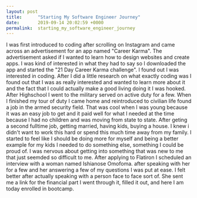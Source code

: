 ```yaml
---
layout: post
title:      "Starting My Software Engineer Journey"
date:       2019-09-14 20:02:59 +0000
permalink:  starting_my_software_engineer_journey
---
```



I was first introduced to coding after scrolling on Instagram and came across an advertisement for an app named "Career Karma". The advertisement asked if I wanted to learn how to design websites and create apps. I was kind of interested in what they had to say so I downloaded the app and started the "21 Day Career Karma challenge". I found out I was interested in coding. After I did a little research on what exactly coding was I found out that I was as really interested and wanted to learn more about it and the fact that I could actually make a good living doing it I was hooked. After Highschool I went to the military served on active duty for a few. When I finished my tour of duty I came home and reintroduced to civilian life found a job in the armed security field. That was cool when I was young because it was an easy job to get and it paid well for what I needed at the time because I had no children and was moving from state to state. After geting a second fulltime job, getting married, having kids, buying a house. I knew i didn't want to work this hard or spend this much time away from my family. I started to feel like I should be doing more for myself and being a better example for my kids I needed to do something else, something I could be proud of. I was nervous about getting into something that was new to me that just seemded so difficult to me. After applying to Flatiron I scheduled an interview with a woman named Ishianose Omofoma. after speaking with her for a few and her answering a few of my questions I was put at ease. I felt better after actually speaking with a person face to face sort of. She sent me a link for the financial part I went through it, filled it out, and here I am today enrolled in bootcamp.
